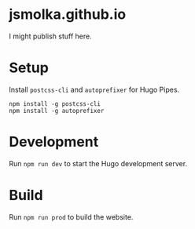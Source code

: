 # jsmolka.github.io
I might publish stuff here.

# Setup
Install `postcss-cli` and `autoprefixer` for Hugo Pipes.

```
npm install -g postcss-cli
npm install -g autoprefixer
```

# Development
Run `npm run dev` to start the Hugo development server.

# Build
Run `npm run prod` to build the website.
